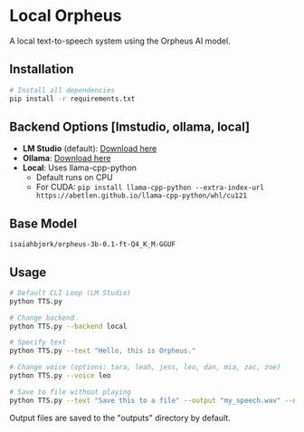 # Local Orpheus

A local text-to-speech system using the Orpheus AI model.

## Installation

```bash
# Install all dependencies
pip install -r requirements.txt
```

## Backend Options [lmstudio, ollama, local]

- **LM Studio** (default): [Download here](https://lmstudio.ai/download)
- **Ollama**: [Download here](https://ollama.com/download)
- **Local**: Uses llama-cpp-python
  - Default runs on CPU
  - For CUDA: `pip install llama-cpp-python --extra-index-url https://abetlen.github.io/llama-cpp-python/whl/cu121`

## Base Model

```isaiahbjork/orpheus-3b-0.1-ft-Q4_K_M-GGUF```

## Usage

```bash
# Default CLI Loop (LM Studio)
python TTS.py

# Change backend
python TTS.py --backend local

# Specify text
python TTS.py --text "Hello, this is Orpheus."

# Change voice (options: tara, leah, jess, leo, dan, mia, zac, zoe)
python TTS.py --voice leo

# Save to file without playing
python TTS.py --text "Save this to a file" --output "my_speech.wav" --no-play
```

Output files are saved to the "outputs" directory by default. 

